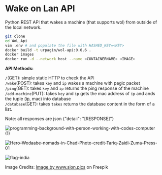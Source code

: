 # Wake on Lan API

Python REST API that wakes a machine (that supports wol) from outside of the local network.

```bash
git clone
cd WoL_Api
vim .env # and populate the file with HASHED_KEY=<KEY>
docker build -t urpagin/wol-api:0.0.6 .
docker images
docker run -d --network host --name <CONTAINERNAME> <IMAGE>
```
<b>API Methods:</b>     
      
`/`(GET): simple static HTTP to check the API   
`/wake`(POST): takes `key` and `ip` wakes a machine with pagic packet       
`/ping`(GET): takes `key` and `ip` returns the ping response of the machine   
`/add-machine`(PUT): takes `key` and `ip` gets the mac address of `ip` and ands the tuple (ip, mac) into database   
`/database`(GET): takes `takes` returns the database content in the form of a list.   

Note: all responses are json {"detail": "[RESPONSE]"}   


![programming-background-with-person-working-with-codes-computer (1)](https://user-images.githubusercontent.com/72459611/233224334-12f22cf9-489b-4838-96ae-3dfb699e1a4f.jpg)

![Hero-Wodaabe-nomads-in-Chad-Photo-credit-Tariq-Zaidi-Zuma-Press-01](https://user-images.githubusercontent.com/72459611/232763128-d5a71109-091f-45da-af54-b923ab919c3f.jpg)

![flag-india](https://user-images.githubusercontent.com/72459611/233224416-2acf770f-5706-4983-bbc2-fb2e78d30cd6.jpg)

Image Credits: <a href="https://www.freepik.com/free-photo/flag-india_1179373.htm#query=india&position=16&from_view=search&track=sph">Image by www.slon.pics</a> on Freepik
